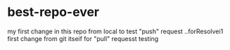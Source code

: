# best-repo-ever


my first change in this repo from local to test "push" request ..forResolvei1
first change from git itseif for "pull" requesst testing

